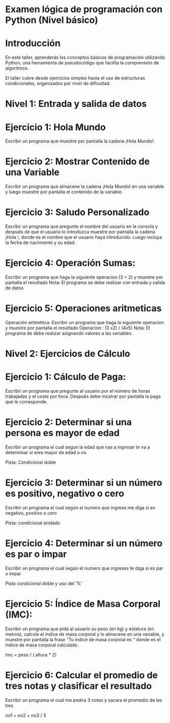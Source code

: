 # Examen lógica de programación con Python (Nivel básico)

# Introducción

En este taller, aprenderás los conceptos básicos de programación utilizando Python, una herramienta de pseudocódigo que facilita la comprensión de algoritmos. 

El taller cubre desde ejercicios simples hasta el uso de estructuras condicionales, organizados por nivel de dificultad.

# Nivel 1: Entrada y salida de datos

# Ejercicio 1: Hola Mundo
Escribir un programa que muestre por pantalla la cadena ¡Hola Mundo!.

# Ejercicio 2: Mostrar Contenido de una Variable
Escribir un programa que almacene la cadena ¡Hola Mundo! en una variable y luego muestre por pantalla el contenido de la variable.

# Ejercicio 3: Saludo Personalizado
Escribir un programa que pregunte el nombre del usuario en la consola y después de que el usuario lo introduzca muestre por pantalla la cadena ¡Hola <nombre>!, donde <nombre> es el nombre que el usuario haya introducido.
Luego incluya la fecha de nacimiento y su edad.

# Ejercicio 4: Operación Sumas:
Escribir un programa que haga la siguiente operacion (3 + 2) y muestre por pantalla el resultado
Nota: El programa se debe realizar con entrada y salida de datos  

# Ejercicio 5: Operaciones aritmeticas
 Operación aritmética: Escribir un programa que haga la siguiente operacion y muestre por pantalla el resultado
Operacion  : (3 x2) / (4x5)
Nota: El programa de debe realizar asignando valores a las variables.

# Nivel 2: Ejercicios de Cálculo

# Ejercicio 1: Cálculo de Paga: 
Escribir un programa que pregunte al usuario por el número de horas trabajadas y el coste por hora. Después debe mostrar por pantalla la paga que le corresponde.

# Ejercicio 2: Determinar si una persona es mayor de edad
Escribir un programa el cual segun la edad que vas a ingresar te va a determinar si eres mayor de edad o no

Pista: Condicional doble

# Ejercicio 3: Determinar si un número es positivo, negativo o cero
Escribir un programa el cual según el numero que ingrese me diga si es negativo, positivo o cero

Pista: condicional anidado

# Ejercicio 4: Determinar si un número es par o impar
Escribir un programa el cual según el numero que ingreses te diga si es par o impar

Pista condicional doble y uso del ‘%’

# Ejercicio 5: Índice de Masa Corporal (IMC):
 Escribir un programa que pida al usuario su peso (en kg) y estatura (en metros), calcule el índice de masa corporal y lo almacene en una variable, y muestre por pantalla la frase "Tu índice de masa corporal es <imc>" donde <imc> es el índice de masa corporal calculado.

imc =  peso / ( altura * 2)

# Ejercicio 6: Calcular el promedio de tres notas y clasificar el resultado
Escribir un programa el cual me pedira 3 notas y sacara el promedio de las tres 

no1 + no2 + no3 / 3
